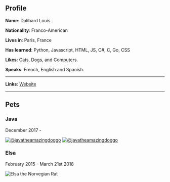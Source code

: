 ## Profile

**Name**: Dalibard Louis

**Nationality**: Franco-American

**Lives in**: Paris, France

**Has learned**: Python, Javascript, HTML, JS, C#, C, Go, CSS

**Likes**: Cats, Dogs, and Computers.

**Speaks**: French, English and Spanish.

----

**Links**: [Website](https://techadvancedcyborg.github.io)

----

## Pets

### Java

December 2017 - 


<a href="http://instagram.com/javatheamazingdoggo">![@javatheamazingdoggo](https://ontake.reeee.ee/uwD07j.jpeg)</a>
<a href="http://instagram.com/javatheamazingdoggo">![@javatheamazingdoggo](https://ontake.reeee.ee/JPbNdi.jpeg)</a>

### Elsa

February 2015 - March 21st 2018

![Elsa the Norvegian Rat](https://ontake.reeee.ee/mHGbaM.jpeg)
